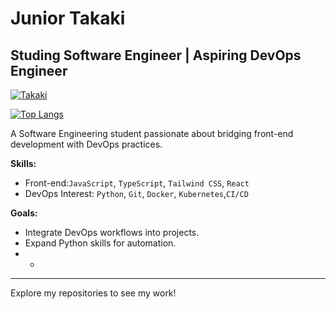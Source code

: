 # Junior Takaki
## Studing Software Engineer | Aspiring DevOps Engineer 



[![Takaki](https://github-readme-stats.vercel.app/api?username=JuniorTakaki&theme=tokyonight)](https://github.com/JuniorTakaki)

[![Top Langs](https://github-readme-stats.vercel.app/api/top-langs/?username=JuniorTakaki&exclude_repo=cem_clipnet&layout=compact&theme=tokyonight)](https://github.com/JuniorTakaki)

A Software Engineering student passionate about bridging front-end development with DevOps practices.

**Skills:**

-   Front-end:`JavaScript`, `TypeScript`, `Tailwind CSS`, `React`
-   DevOps Interest: `Python`, `Git`, `Docker`, `Kubernetes`,`CI/CD`

**Goals:**

-   Integrate DevOps workflows into projects.
-   Expand Python skills for automation.
-   -

---

Explore my repositories to see my work!
